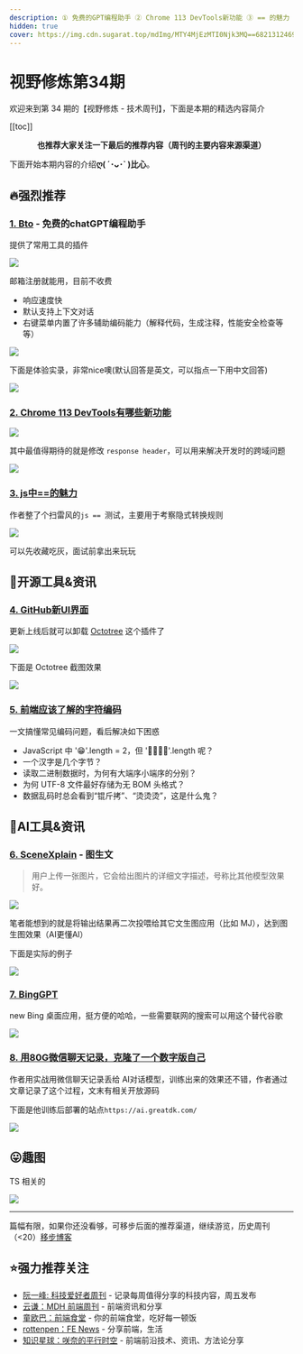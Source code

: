 ```yaml
---
description: ① 免费的GPT编程助手 ② Chrome 113 DevTools新功能 ③ == 的魅力 ④ 微信聊天记录实现克隆数字人 ⑤ BingChat桌面应用
hidden: true
cover: https://img.cdn.sugarat.top/mdImg/MTY4MjEzMTI0Njk3MQ==682131246971
---
```


# 视野修炼第34期

欢迎来到第 34 期的【视野修炼 - 技术周刊】，下面是本期的精选内容简介

[[toc]]

<center>

**​也推荐大家关注一下最后的推荐内容（周刊的主要内容来源渠道）**
</center>


下面开始本期内容的介绍**ღ( ´･ᴗ･` )比心**。
## 🔥强烈推荐
### [1. Bto](https://bito.ai/) - 免费的chatGPT编程助手
提供了常用工具的插件

![](https://img.cdn.sugarat.top/mdImg/MTY4MjEzMDM4NDYwMQ==682130384601)

邮箱注册就能用，目前不收费
* 响应速度快
* 默认支持上下文对话
* 右键菜单内置了许多辅助编码能力（解释代码，生成注释，性能安全检查等等）

![](https://img.cdn.sugarat.top/mdImg/MTY4MjEzMDUzNjYxNA==682130536614)

下面是体验实录，非常nice噢(默认回答是英文，可以指点一下用中文回答)

![](https://img.cdn.sugarat.top/mdImg/MTY4MjEzMDkyNjg2OQ==bto.gif)

### [2. Chrome 113 DevTools有哪些新功能](https://developer.chrome.com/en/blog/new-in-devtools-113/)

![](https://img.cdn.sugarat.top/mdImg/MTY4MjEzMTI0Njk3MQ==682131246971)

其中最值得期待的就是修改 `response header`，可以用来解决开发时的跨域问题

![](https://img.cdn.sugarat.top/mdImg/MTY4MjEzMTM1NjMwNQ==682131356305)

### [3. js中==的魅力](https://eqeq.js.org/#zh)
作者整了个扫雷风的`js == `测试，主要用于考察隐式转换规则

![](https://img.cdn.sugarat.top/mdImg/MTY4MjEzMTQ4MTQ1MA==682131481450)

可以先收藏吃灰，面试前拿出来玩玩


## 🔧开源工具&资讯

### [4. GitHub新UI界面](https://www.landiannews.com/archives/98404.html)
更新上线后就可以卸载 [Octotree](https://chrome.google.com/webstore/detail/octotree-github-code-tree/bkhaagjahfmjljalopjnoealnfndnagc) 这个插件了

![](https://img.cdn.sugarat.top/mdImg/MTY4MjEzMTY5MTk0Mw==682131691943)

下面是 Octotree 截图效果

![](https://img.cdn.sugarat.top/mdImg/MTY4MjEzMjA2Nzc4Mw==682132067783)

### [5. 前端应该了解的字符编码](https://mp.weixin.qq.com/s/Zh1jp_YvRr0RAE1fm4XbJw)
一文搞懂常见编码问题，看后解决如下困惑
* JavaScript 中 '😁'.length = 2，但 '👨👩👧👦'.length 呢？
* 一个汉字是几个字节？
* 读取二进制数据时，为何有大端序小端序的分别？
* 为何 UTF-8 文件最好存储为无 BOM 头格式？
* 数据乱码时总会看到“锟斤拷”、“烫烫烫”，这是什么鬼？

## 🤖AI工具&资讯

### [6. SceneXplain](https://scenex.jinaai.cn/) - 图生文

>用户上传一张图片，它会给出图片的详细文字描述，号称比其他模型效果好。

![](https://img.cdn.sugarat.top/mdImg/MTY4MjEzMzEyNjA2NQ==682133126066)

笔者能想到的就是将输出结果再二次投喂给其它文生图应用（比如 MJ），达到图生图效果（AI更懂AI）

下面是实际的例子

![](https://img.cdn.sugarat.top/mdImg/MTY4MjEzNDMxMjE5MA==682134312190)

### [7. BingGPT](https://github.com/dice2o/BingGPT)
new Bing 桌面应用，挺方便的哈哈，一些需要联网的搜索可以用这个替代谷歌

![](https://img.cdn.sugarat.top/mdImg/MTY4MjEzNDc5MjE1Ng==682134792156)

### [8. 用80G微信聊天记录，克隆了一个数字版自己](https://sspai.com/post/79230)

作者用实战用微信聊天记录丢给 AI对话模型，训练出来的效果还不错，作者通过文章记录了这个过程，文末有相关开放源码

下面是他训练后部署的站点`https://ai.greatdk.com/`

![](https://img.cdn.sugarat.top/mdImg/MTY4MjEzNTM2MjQ0MA==682135362440)

## 😛趣图
TS 相关的

![](https://img.cdn.sugarat.top/mdImg/MTY4MjEzNTA0ODkwNA==682135048904)

---

篇幅有限，如果你还没看够，可移步后面的推荐渠道，继续游览，历史周刊（<20）[移步博客](https://www.dmsrs.org/weekly/index.html)

## ⭐️强力推荐关注
* [阮一峰: 科技爱好者周刊](https://www.ruanyifeng.com/blog/archives.html) - 记录每周值得分享的科技内容，周五发布
* [云谦：MDH 前端周刊](https://www.yuque.com/chencheng/mdh-weekly) - 前端资讯和分享
* [童欧巴：前端食堂](https://github.com/Geekhyt/weekly) - 你的前端食堂，吃好每一顿饭
* [rottenpen：FE News](https://rottenpen.zhubai.love/) - 分享前端，生活
* [知识星球：咲奈的平行时空](https://wx.zsxq.com/dweb2/index/group/15552285284822) - 前端前沿技术、资讯、方法论分享
